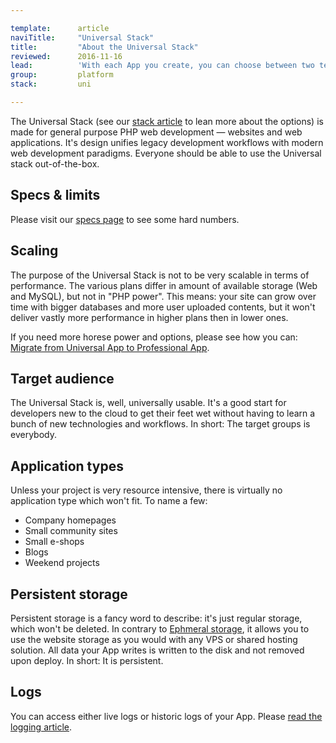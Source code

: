```yaml
---

template:      article
naviTitle:     "Universal Stack"
title:         "About the Universal Stack"
reviewed:      2016-11-16
lead:          'With each App you create, you can choose between two technology stacks. This article helps you to understand the Universal Stack.'
group:         platform
stack:         uni

---
```



The Universal Stack (see our [stack article](/stacks) to lean more about the options) is made for general purpose PHP web development — websites and web applications. It's design unifies legacy development workflows with modern web development paradigms. Everyone should be able to use the Universal stack out-of-the-box.

## Specs & limits

Please visit our [specs page](https://www.fortrabbit.com/specs) to see some hard numbers.

## Scaling

The purpose of the Universal Stack is not to be very scalable in terms of performance. The various plans differ in amount of available storage (Web and MySQL), but not in "PHP power". This means: your site can grow over time with bigger databases and more user uploaded contents, but it won't deliver vastly more performance in higher plans then in lower ones.

If you need more horese power and options, please see how you can: [Migrate from Universal App to Professional App](/migrate-uni-to-pro).

## Target audience

The Universal Stack is, well, universally usable. It's a good start for developers new to the cloud to get their feet wet without having to learn a bunch of new technologies and workflows. In short: The target groups is everybody.

## Application types

Unless your project is very resource intensive, there is virtually no application type which won't fit. To name a few:

* Company homepages
* Small community sites
* Small e-shops
* Blogs
* Weekend projects

## Persistent storage

Persistent storage is a fancy word to describe: it's just regular storage, which won't be deleted. In contrary to [Ephmeral storage](app-pro#toc-ephemeral-storage), it allows you to use the website storage as you would with any VPS or shared hosting solution. All data your App writes is written to the disk and not removed upon deploy. In short: It is persistent.

## Logs

You can access either live logs or historic logs of your App. Please [read the logging article](logging-uni).
